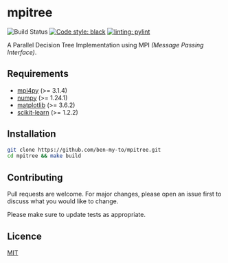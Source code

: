 # mpitree

![Build Status](https://github.com/ben-my-to/mpitree/workflows/Lint/badge.svg)
[![Code style: black](https://img.shields.io/badge/code%20style-black-000000.svg)](https://github.com/psf/black)
[![linting: pylint](https://img.shields.io/badge/linting-pylint-yellowgreen)](https://github.com/PyCQA/pylint)

A Parallel Decision Tree Implementation using MPI *(Message Passing Interface)*.

## Requirements

- [mpi4py](https://pypi.org/project/mpi4py/) (>= 3.1.4)
- [numpy](https://pypi.org/project/pandas/) (>= 1.24.1)
- [matplotlib](https://pypi.org/project/matplotlib/) (>= 3.6.2)
- [scikit-learn](https://pypi.org/project/scikit-learn/) (>= 1.2.2)

## Installation

```bash
git clone https://github.com/ben-my-to/mpitree.git
cd mpitree && make build
```

## Contributing

Pull requests are welcome. For major changes, please open an issue first to discuss what you would like to change.

Please make sure to update tests as appropriate.

## Licence

[MIT](https://github.com/ben-my-to/mpitree/blob/main/LICENSE)

